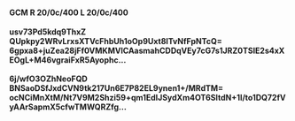 #### GCM R 20/0c/400 L 20/0c/400
**usv73Pd5kdq9ThxZ**<br/>**QUpkpy2WRvLrxsXTVcFhbUh1oOp9Uxt8lTvNfFpNTcQ=**<br/>**6gpxa8+juZea28jFf0VMKMVlCAasmahCDDqVEy7cG7s1JRZ0TSIE2s4xXEOgL+M46vgraiFxR5Ayophc...**<br/><br/>
**6j/wfO3OZhNeoFQD**<br/>**BNSaoDSfJxdCVN9tk217Un6E7P82EL9ynen1+/MRdTM=**<br/>**ocNCiMnXtM/Nt7V9M2Shzi59+qm1EdIJSydXm4OT6SltdN+1I/to1DQ72fVyAArSapmX5cfwTMWQRZfg...**